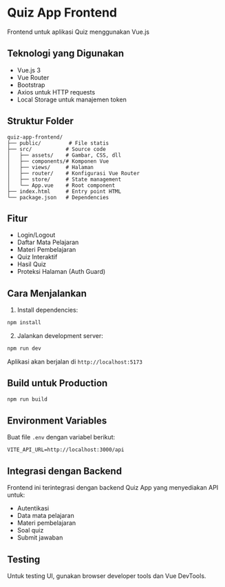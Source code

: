 # Quiz App Frontend

Frontend untuk aplikasi Quiz menggunakan Vue.js

## Teknologi yang Digunakan
- Vue.js 3
- Vue Router
- Bootstrap
- Axios untuk HTTP requests
- Local Storage untuk manajemen token

## Struktur Folder
```
quiz-app-frontend/
├── public/         # File statis
├── src/           # Source code
│   ├── assets/    # Gambar, CSS, dll
│   ├── components/# Komponen Vue
│   ├── views/     # Halaman
│   ├── router/    # Konfigurasi Vue Router
│   ├── store/     # State management
│   └── App.vue    # Root component
├── index.html     # Entry point HTML
└── package.json   # Dependencies
```

## Fitur
- Login/Logout
- Daftar Mata Pelajaran
- Materi Pembelajaran
- Quiz Interaktif
- Hasil Quiz
- Proteksi Halaman (Auth Guard)

## Cara Menjalankan

1. Install dependencies:
```bash
npm install
```

2. Jalankan development server:
```bash
npm run dev
```

Aplikasi akan berjalan di `http://localhost:5173`

## Build untuk Production
```bash
npm run build
```

## Environment Variables
Buat file `.env` dengan variabel berikut:
```
VITE_API_URL=http://localhost:3000/api
```

## Integrasi dengan Backend
Frontend ini terintegrasi dengan backend Quiz App yang menyediakan API untuk:
- Autentikasi
- Data mata pelajaran
- Materi pembelajaran
- Soal quiz
- Submit jawaban

## Testing
Untuk testing UI, gunakan browser developer tools dan Vue DevTools.
